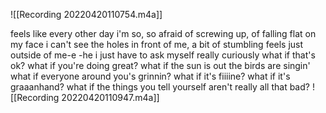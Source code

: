 ![[Recording 20220420110754.m4a]]

feels like every other day i'm so, so afraid
of screwing up, of falling flat on my face
i can't see the holes in front of me, a bit of stumbling feels just outside of me-e -he
i just have to ask myself really curiously
what if that's ok?
what if you're doing great?
what if the sun is out the birds are singin'
what if everyone around you's grinnin?
what if it's fiiiine?
what if it's graaanhand?
what if the things you tell yourself aren't really all that bad?
![[Recording 20220420110947.m4a]]
